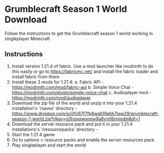 # Grumblecraft Season 1 World Download

Follow the instructions to get the Grumblecraft season 1 world working in singleplayer Minecraft

## Instructions

1. Install version 1.21.4 of fabric. Use a mod launcher like modrinth to do this easily or go to https://fabricmc.net/ and install the fabric loader and install fabric from there.
2. Install these 3 mods for 1.21.4:
   a. Fabric API - https://modrinth.com/mod/fabric-api
   b. Simple Voice Chat - https://modrinth.com/plugin/simple-voice-chat
   c. Audioplayer mod - https://modrinth.com/mod/audioplayer
3. Download the zip file of the world and unzip it into your 1.21.4 installation's '/saves' directory - https://www.dropbox.com/scl/fi/67f7fk8wqh19ahh7lqw29/grumblecraft-season-1-world.zip?rlkey=g3hsqqwonpw9a8ym16mjqobli&dl=1
4. Download the server resource pack and put it in your 1.21.4 installations's '/resourcepacks' directory - 
5. Start the 1.21.4 game
6. Go to options > resource packs and enable the server resources pack.
7. Play singleplayer and start the world
